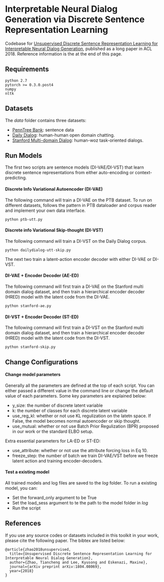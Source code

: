 # Interpretable Neural Dialog Generation via Discrete Sentence Representation Learning
Codebase for [Unsupervised Discrete Sentence Representation Learning for Interpretable Neural Dialog Generation](https://arxiv.org/abs/1804.08069), published as a long paper in ACL 2018. Reference information is the at the end of this page.

## Requirements
    python 2.7
    pytorch >= 0.3.0.post4
    numpy
    nltk

## Datasets
The *data* folder contains three datasets:
- [PennTree Bank](https://github.com/townie/PTB-dataset-from-Tomas-Mikolov-s-webpage/tree/master/data): sentence data
- [Daily Dialog](https://arxiv.org/abs/1710.03957): human-human open domain chatting.
- [Stanford Multi-domain Dialog](https://nlp.stanford.edu/blog/a-new-multi-turn-multi-domain-task-oriented-dialogue-dataset/): human-woz task-oriented dialogs.


## Run Models
The first two scripts are sentence models (DI-VAE/DI-VST) that learn discrete sentence representations from either auto-encoding or context-predicting.

#### Discrete Info Variational Autoencoder (DI-VAE)
The following command will train a DI-VAE on the PTB dataset. To run on different datasets, follows the pattern in PTB dataloader
and corpus reader and implement your own data interface.

    python ptb-utt.py

#### Discrete info Variational Skip-thought (DI-VST)
The following command will train a DI-VST on the Daily Dialog corpus. 
    
    python dailydialog-utt-skip.py

The next two train a latent-action encoder decoder with either DI-VAE or DI-VST.
#### DI-VAE + Encoder Decoder (AE-ED)
The following command will first train a DI-VAE on the Stanford multi domain dialog dataset, and then train a 
hierarchical encoder decoder (HRED) model with the latent code from the DI-VAE.
   
    python stanford-ae.py

#### DI-VST + Encoder Decoder (ST-ED)
The following command will first train a DI-VST on the Stanford multi domain dialog dataset, and then train a 
hierarchical encoder decoder (HRED) model with the latent code from the DI-VST.

    python stanford-skip.py

## Change Configurations
#### Change model parameters
Generally all the parameters are defined at the top of each script. You can either passed a different value in 
the command line or change the default value of each parameters. Some key parameters are explained below:

- y_size: the number of discrete latent variable
- k: the number of classes for each discrete latent variable
- use_reg_kl: whether or not use KL regulization on the latetn space. If False, the model becomes normal autoencoder or skip thought.
- use_mutual: whether or not use Batch Prior Regulization (BPR) proposed in our work or the standard ELBO setup.

Extra essential parameters for LA-ED or ST-ED:

- use_attribute: whether or not use the attribute forcing loss in Eq 10.
- freeze_step: the number of batch we train DI-VAE/VST before we freeze latent action and training encoder-decoders.

#### Test a existing model
All trained models and log files are saved to the *log* folder. To run a existing model, you can:

- Set the forward_only argument to be True
- Set the load_sess argument to te the path to the model folder in *log*
- Run the script 

## References 
If you use any source codes or datasets included in this toolkit in your
work, please cite the following paper. The bibtex are listed below:
 
    @article{zhao2018unsupervised,
      title={Unsupervised Discrete Sentence Representation Learning for Interpretable Neural Dialog Generation},
      author={Zhao, Tiancheng and Lee, Kyusong and Eskenazi, Maxine},
      journal={arXiv preprint arXiv:1804.08069},
      year={2018}
    }
